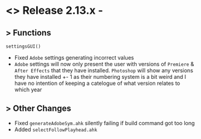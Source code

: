 # <> Release 2.13.x - 

## > Functions

`settingsGUI()`
- Fixed `Adobe` settings generating incorrect values
- `Adobe` settings will now only present the user with versions of `Premiere` & `After Effects` that they have installed. `Photoshop` will show any versions they have installed +- 1 as their numbering system is a bit weird and I have no intention of keeping a catelogue of what version relates to which year

## > Other Changes
- Fixed `generateAdobeSym.ahk` silently failing if build command got too long
- Added `selectFollowPlayhead.ahk`